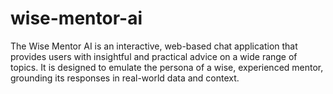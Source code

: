 # wise-mentor-ai
The Wise Mentor AI is an interactive, web-based chat application that provides users with insightful and practical advice on a wide range of topics. It is designed to emulate the persona of a wise, experienced mentor, grounding its responses in real-world data and context.
